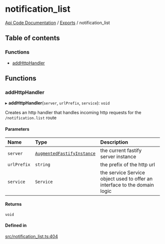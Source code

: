 # notification\_list
 
[Api Code Documentation](../README.md) / [Exports](../modules.md) / notification\_list

## Table of contents

### Functions

- [addHttpHandler](notification_list.md#addhttphandler)

## Functions

### addHttpHandler

▸ **addHttpHandler**(`server`, `urlPrefix`, `service`): `void`

Creates an http handler that handles incoming http requests for the `/notification.list` route

#### Parameters

| Name | Type | Description |
| :------ | :------ | :------ |
| `server` | [`AugmentedFastifyInstance`](../interfaces/types.AugmentedFastifyInstance.md) | the current fastify server instance |
| `urlPrefix` | `string` | the prefix of the http url |
| `service` | `Service` | the service Service object used to offer an interface to the domain logic |

#### Returns

`void`

#### Defined in

[src/notification_list.ts:404](https://github.com/openkfw/TruBudget/blob/648f2bb/api/src/notification_list.ts#L404)
